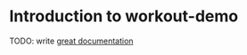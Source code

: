 # Introduction to workout-demo

TODO: write [great documentation](http://jacobian.org/writing/what-to-write/)
